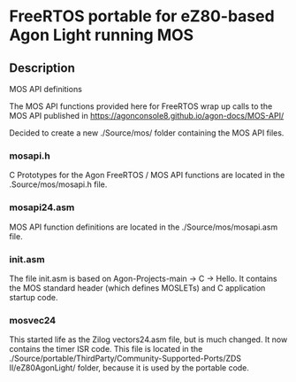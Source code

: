 <h1>FreeRTOS portable for eZ80-based Agon Light running MOS</h1>

<h2>Description</h2>
MOS API definitions
<p>

The MOS API functions provided here for FreeRTOS wrap up calls to the MOS API published in 
https://agonconsole8.github.io/agon-docs/MOS-API/

Decided to create a new ./Source/mos/ folder containing the MOS API files.

<h3>mosapi.h</h3>
C Prototypes for the Agon FreeRTOS / MOS API functions are located in the 
.Source/mos/mosapi.h file.

<h3>mosapi24.asm</h3>
MOS API function definitions are located in the ./Source/mos/mosapi.asm file.

<h3>init.asm</h3>
The file init.asm is based on Agon-Projects-main -> C -> Hello. It contains the MOS standard header (which defines MOSLETs)
and C application startup code.

<h3>mosvec24</h3>
This started life as the Zilog vectors24.asm file, but is much changed.
It now contains the timer ISR code. This file is located in the 
./Source/portable/ThirdParty/Community-Supported-Ports/ZDS II/eZ80AgonLight/
folder, because it is used by the portable code.

